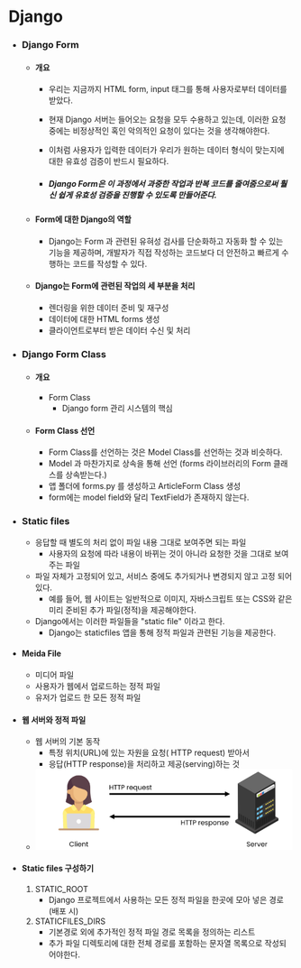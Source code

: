 # Django

- ### Django Form

  - #### 개요

    - 우리는 지금까지 HTML form, input 태그를 통해 사용자로부터 데이터를 받았다.

    - 현재 Django 서버는 들어오는 요청을 모두 수용하고 있는데, 이러한 요청 중에는 비정상적인 혹인 악의적인 요청이 있다는 것을 생각해야한다.

    - 이처럼 사용자가 입력한 데이터가 우리가 원하는 데이터 형식이 맞는지에 대한 유효성 검증이 반드시 필요하다.

    - ##### Django Form은 이 과정에서 과중한 작업과 반복 코드를 줄여줌으로써 훨신 쉽게 유효성 검증을 진행할 수 있도록 만들어준다.

  - #### Form에 대한 Django의 역할 

    - Django는 Form 과 관련된 유혀성 검사를 단순화하고 자동화 할 수 있는 기능을 제공하며, 개발자가 직접 작성하는 코드보다 더 안전하고 빠르게 수행하는 코드를 작성할 수 있다.

  - #### Django는 Form에 관련된 작업의 세 부분을 처리

    - 렌더링을 위한 데이터 준비 및 재구성
    - 데이터에 대한 HTML forms 생성
    - 클라이언트로부터 받은 데이터 수신 및 처리



- ### Django Form Class

  - #### 개요

    - Form Class
      - Django form 관리 시스템의 핵심

  - #### Form Class 선언

    - Form Class를 선언하는 것은 Model Class를 선언하는 것과 비슷하다.
    - Model 과 마찬가지로 상속을 통해 선언 (forms 라이브러리의 Form 클래스를 상속받는다.)
    - 앱 폴더에 forms.py 를 생성하고 ArticleForm Class 생성
    - form에는 model field와 달리 TextField가 존재하지 않는다.



- ### Static files

  - 응답할 때 별도의 처리 없이 파일 내용 그대로 보여주면 되는 파일
    - 사용자의 요청에 따라 내용이 바뀌는 것이 아니라 요청한 것을 그대로 보여주는 파일
  - 파일 자체가 고정되어 있고, 서비스 중에도 추가되거나 변경되지 않고 고정 되어있다.
    - 예를 들어, 웹 사이트는 일반적으로 이미지, 자바스크립트 또는 CSS와 같은 미리 준비된 추가 파일(정적)을 제공해야한다.
  - Django에서는 이러한 파일들을 "static file" 이라고 한다.
    - Django는 staticfiles 앱을 통해 정적 파일과 관련된 기능을 제공한다.

- #### Meida File

  - 미디어 파일
  - 사용자가 웹에서 업로드하는 정적 파일
  - 유저가 업로드 한 모든 정적 파일

- #### 웹 서버와 정적 파일

  - 웹 서버의 기본 동작
    - 특정 위치(URL)에 있는 자원을 요청( HTTP request) 받아서
    - 응답(HTTP response)을 처리하고 제공(serving)하는 것
  - ![image-20230321104146058](images\image-20230321104146058.png)

- #### Static files 구성하기

  1. STATIC_ROOT
     - Django 프로젝트에서 사용하는 모든 정적 파일을 한곳에 모아 넣은 경로 (배포 시)
  2. STATICFILES_DIRS
     - 기본경로 외에 추가적인 정적 파일 경로 목록을 정의하는 리스트
     - 추가 파일 디렉토리에 대한 전체 경로를 포함하는 문자열 목록으로 작성되어야한다.